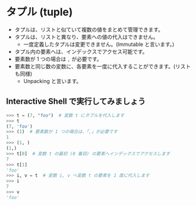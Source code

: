 # タプル (tuple)
* タプルは、リストと似ていて複数の値をまとめて管理できます。
* タプルは、リストと異なり、要素への値の代入はできません。
  * 一度定義したタプルは変更できません。(Immutable と言います。)
* タプル内の要素へは、インデックスでアクセス可能です。
* 要素数が 1 つの場合は `,` が必要です。
* 要素数と同じ数の変数に、各要素を一度に代入することができます。(リストも同様)
  * Unpacking と言います。

## Interactive Shell で実行してみましょう
```python
>>> t = (7, "foo")  # 変数 t にタプルを代入します
>>> t
(7, 'foo')
>>> (1)  # 要素数が 1 つの場合は、「,」が必要です
1
>>> (1, )
(1,)
>>> t[0]  # 変数 t の最初 (0 番目) の要素へインデックスでアクセスします
7
>>> t[1]
'foo'
>>> i, v = t  # 変数 i, v へ変数 t の要素を 1 度に代入します
>>> i
7
>>> v
'foo'
```